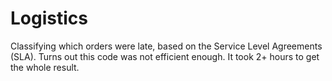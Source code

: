 # Logistics
Classifying which orders were late, based on the Service Level Agreements (SLA).
Turns out this code was not efficient enough. It took 2+ hours to get the whole result.
